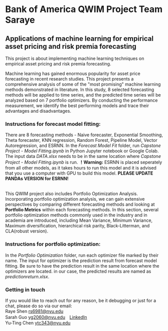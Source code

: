 # Bank of America QWIM Project Team Saraye
## Applications of machine learning for empirical asset pricing and risk premia forecasting

This project is about implementing machine learning techniques on empirical asset pricing and risk premia forecasting. 

Machine learning has gained enormous popularity for asset price forecasting in recent research studies. This project presents a comprehensive analysis of some of the "most promising" machine learning methods demonstrated in literature. In this study, 8 selected forecasting methods will be applied to time series, and the predicted time series will be analyzed based on 7 portfolio optimizers. By conducting the performance measurement, we identify the best performing models and trace their advantages and disadvantages.

### Instructions for forecast model fitting:
There are 8 forecasting methods - Naive forecaster, Exponential Smoothing, Theta forecaster, KNN regression, Random Forest, Pipeline Model, Vector Autoregression, and ESRNN. In the *Forecast Model Fit* folder, run *Capstone Project - Model Fitting.ipynb* in Python Jupyter notebook or Google Colab. The input data *DATA.xlsx* needs to be in the same location where *Capstone Project - Model Fitting.ipynb* is run. **！Warning:** ESRNN is placed seperately from all other models, as it takes hours to run this model and it is advised that you use a computer with GPU to build this model. **PLEASE UPDATE PANDAs VERSION for ESRNN!**

\
This QWIM project also includes Portfolio Optimization Analysis. Incorporating portfolio optimization analysis, we can gain extensive perspectives by comparing different forecasting methods and looking at **Portfolio Metrics** within each forecasting methods. In this section, several portfolio optimization methods commonly used in the industry and in academia are introduced, including Mean Variance, Minimum Variance, Maximum diversification, hierarchical risk parity, Black-Litterman, and CLA(robust version). 

### Instructions for portfolio optimization:
In the *Portfolio Optimization* folder, run each optimizer file marked by their name. The input for optimizer is the prediction result from forecast model fitting. Be sure to have the prediction result in the same location where the optimizers are located. in our case, the predicted results are named as *predictionreturn.xlsx*.

### Getting in touch
If you would like to reach out for any reason, be it debugging or just for a chat, please do so via our email: \
Raye Shen <rs6981@nyu.edu>\
Sarah Guo <yg2060@nyu.edu>　[LinkedIn](https://www.linkedin.com/in/sarah-guo/)  \
Yu-Ting Chen <ytc343@nyu.edu>

